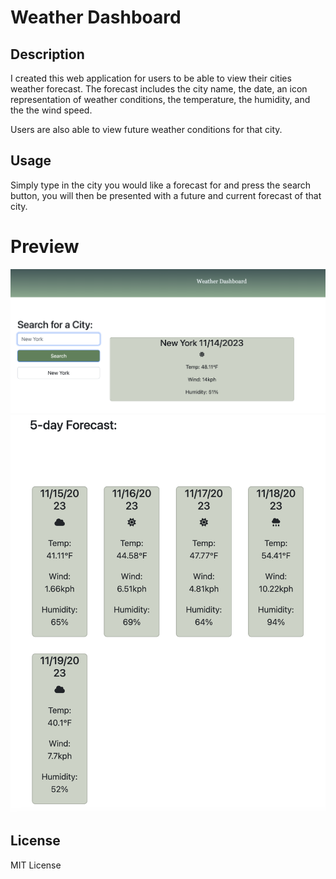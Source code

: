 # Weather Dashboard


## Description

I created this web application for users to be able to view their cities weather forecast. The forecast includes the city name, the date, an icon representation of weather conditions, the temperature, the humidity, and the the wind speed.

Users are also able to view future weather conditions for that city.

## Usage
Simply type in the city you would like a forecast for and press the search button, you will then be presented with a future and current forecast of that city.

# Preview

![Dashboard](images/wdashboard1.png)
![results](images/wdashboard2.png)

## License

MIT License